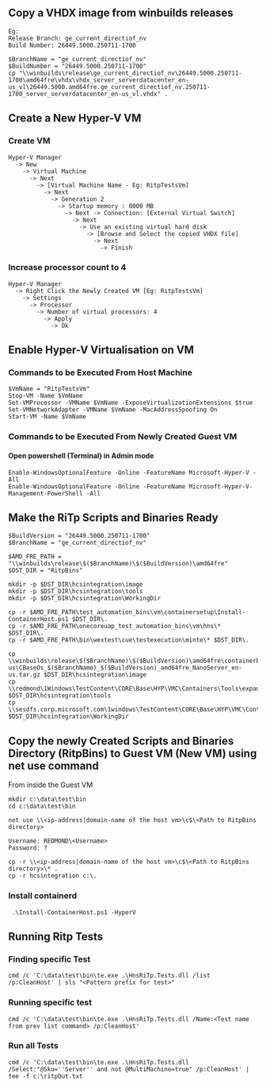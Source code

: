 ## Copy a VHDX image from winbuilds releases ##
```
Eg:
Release Branch: ge_current_directiof_nv
Build Number: 26449.5000.250711-1700
```
```
$BranchName = "ge_current_directiof_nv"
$BuildNumber = "26449.5000.250711-1700"
cp "\\winbuilds\release\ge_current_directiof_nv\26449.5000.250711-1700\amd64fre\vhdx\vhdx_server_serverdatacenter_en-us_vl\26449.5000.amd64fre.ge_current_directiof_nv.250711-1700_server_serverdatacenter_en-us_vl.vhdx" .
```

## Create a New Hyper-V VM ##

### Create VM ###
```
Hyper-V Manager
  -> New
    -> Virtual Machine
      -> Next
        -> [Virtual Machine Name - Eg: RitpTestsVm]
          -> Next
            -> Generation 2
              -> Startup memory : 8000 MB
                -> Next -> Connection: [External Virtual Switch]
                  -> Next
                    -> Use an existing virtual hard disk
                      -> [Browse and Select the copied VHDX file]
                        -> Next
                          -> Finish
```

### Increase processor count to 4 ###
```
Hyper-V Manager
  -> Right Click the Newly Created VM [Eg: RitpTestsVm]
    -> Settings
      -> Processor
        -> Number of virtual processors: 4
          -> Apply
            -> Ok
```

## Enable Hyper-V Virtualisation on VM ##

### Commands to be Executed From Host Machine ###

```
$VmName = "RitpTestsVm"
Stop-VM -Name $VmName
Set-VMProcessor -VMName $VmName -ExposeVirtualizationExtensions $true
Set-VMNetworkAdapter -VMName $VmName -MacAddressSpoofing On
Start-VM -Name $VmName
```

### Commands to be Executed From Newly Created Guest VM ###

#### Open powershell (Terminal) in Admin mode ####
```
Enable-WindowsOptionalFeature -Online -FeatureName Microsoft-Hyper-V -All
Enable-WindowsOptionalFeature -Online -FeatureName Microsoft-Hyper-V-Management-PowerShell -All
```


## Make the RiTp Scripts and Binaries Ready ##

```
$BuildVersion = "26449.5000.250711-1700"
$BranchName = "ge_current_directiof_nv"

$AMD_FRE_PATH = "\\winbuilds\release\$($BranchName)\$($BuildVersion)\amd64fre"
$DST_DIR = "RitpBins"

mkdir -p $DST_DIR\hcsintegration\image
mkdir -p $DST_DIR\hcsintegration\tools
mkdir -p $DST_DIR\hcsintegration\WorkingDir

cp -r $AMD_FRE_PATH\test_automation_bins\vm\containersetup\Install-ContainerHost.ps1 $DST_DIR\.
cp -r $AMD_FRE_PATH\onecoreuap_test_automation_bins\vm\hns\* $DST_DIR\.
cp -r $AMD_FRE_PATH\bin\wextest\cue\testexecution\minte\* $DST_DIR\.

cp \\winbuilds\release\$($BranchName)\$($BuildVersion)\amd64fre\containerbaseospkgs\cbaseospkg_nanoserver_en-us\CBaseOs_$($BranchName)_$($BuildVersion)_amd64fre_NanoServer_en-us.tar.gz $DST_DIR\hcsintegration\image
cp \\redmond\1Windows\TestContent\CORE\Base\HYP\VMC\Containers\Tools\expandlayer.exe $DST_DIR\hcsintegration\tools
cp \\sesdfs.corp.microsoft.com\1windows\TestContent\CORE\Base\HYP\VMC\Containers\HcsTraceProfile.wprp $DST_DIR\hcsintegration\WorkingDir
```

## Copy the newly Created Scripts and Binaries Directory (RitpBins) to Guest VM (New VM) using net use command ##

From inside the Guest VM

```
mkdir c:\data\test\bin
cd c:\data\test\bin
```
```
net use \\<ip-address|domain-name of the host vm>\c$\<Path to RitpBins directory>
```
```
Username: REDMOND\<Username>
Password: ?
```
```
cp -r \\<ip-address|domain-name of the host vm>\c$\<Path to RitpBins directory>\* .
cp -r hcsintegration c:\.
```

### Install containerd ###
```
 .\Install-ContainerHost.ps1 -HyperV

```

## Running Ritp Tests ##

### Finding specific Test ###
```
cmd /c 'C:\data\test\bin\te.exe .\HnsRiTp.Tests.dll /list /p:CleanHost' | sls "<Pattern prefix for test>"
```

### Running specific test ###
```
cmd /c 'C:\data\test\bin\te.exe .\HnsRiTp.Tests.dll /Name:<Test name from prev list command> /p:CleanHost'
```

### Run all Tests ###
```
cmd /c 'C:\data\test\bin\te.exe .\HnsRiTp.Tests.dll /Select:"@Sku=''Server'' and not @MultiMachine=true" /p:CleanHost' | tee -f c:\ritpOut.txt
```

